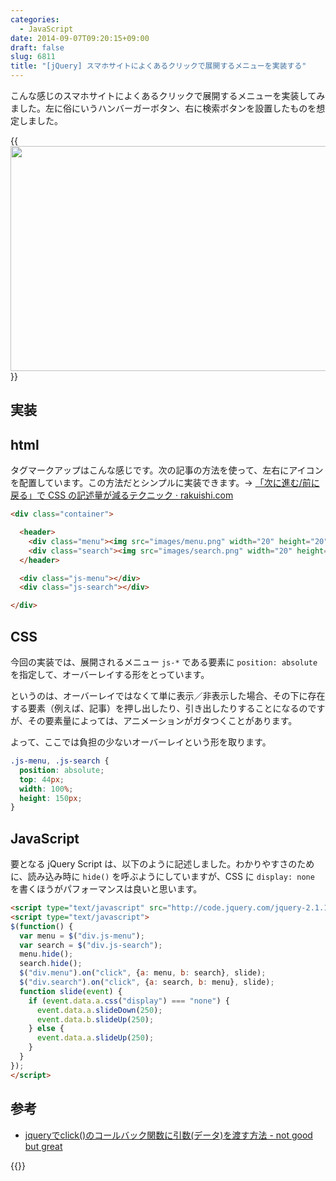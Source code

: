 ```yaml
---
categories:
  - JavaScript
date: 2014-09-07T09:20:15+09:00
draft: false
slug: 6811
title: "[jQuery] スマホサイトによくあるクリックで展開するメニューを実装する"
---
```


こんな感じのスマホサイトによくあるクリックで展開するメニューを実装してみました。左に俗にいうハンバーガーボタン、右に検索ボタンを設置したものを想定しました。

{{<img alt="" src="/images/2014/09/6811_1.gif" width="524" height="360">}}

## 実装

## html

タグマークアップはこんな感じです。次の記事の方法を使って、左右にアイコンを配置しています。この方法だとシンプルに実装できます。→ [「次に進む/前に戻る」で CSS の記述量が減るテクニック · rakuishi.com](http://rakuishi.com/archives/6602)

```html
<div class="container">

  <header>
    <div class="menu"><img src="images/menu.png" width="20" height="20"></div>
    <div class="search"><img src="images/search.png" width="20" height="20"></div>
  </header>

  <div class="js-menu"></div>
  <div class="js-search"></div>

</div>
```

## CSS

今回の実装では、展開されるメニュー `js-*` である要素に `position: absolute` を指定して、オーバーレイする形をとっています。

というのは、オーバーレイではなくて単に表示／非表示した場合、その下に存在する要素（例えば、記事）を押し出したり、引き出したりすることになるのですが、その要素量によっては、アニメーションがガタつくことがあります。

よって、ここでは負担の少ないオーバーレイという形を取ります。

```css
.js-menu, .js-search {
  position: absolute;
  top: 44px;
  width: 100%;
  height: 150px;
}
```

## JavaScript

要となる jQuery Script は、以下のように記述しました。わかりやすさのために、読み込み時に `hide()` を呼ぶようにしていますが、CSS に `display: none` を書くほうがパフォーマンスは良いと思います。

```html
<script type="text/javascript" src="http://code.jquery.com/jquery-2.1.1.min.js"></script>
<script type="text/javascript">
$(function() {
  var menu = $("div.js-menu");
  var search = $("div.js-search");
  menu.hide();
  search.hide();
  $("div.menu").on("click", {a: menu, b: search}, slide);
  $("div.search").on("click", {a: search, b: menu}, slide);
  function slide(event) {
    if (event.data.a.css("display") === "none") {
      event.data.a.slideDown(250);
      event.data.b.slideUp(250);
    } else {
      event.data.a.slideUp(250);
    }
  }
});
</script>
```

## 参考

* [jqueryでclick()のコールバック関数に引数(データ)を渡す方法 - not good but great](http://naoyashiga.hatenablog.com/entry/2013/10/22/150030)

{{<amazon id="B00KNR2K1W" title="現場でかならず使われている jQueryデザインのメソッド" src="https://images-na.ssl-images-amazon.com/images/I/51THbS9nmYL._SL160_.jpg">}}
